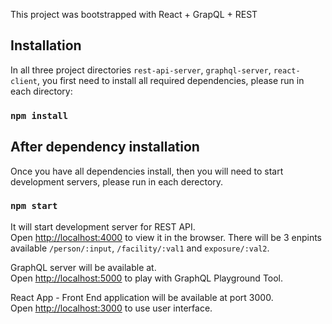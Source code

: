This project was bootstrapped with React + GrapQL + REST

## Installation

In all three project directories `rest-api-server`, `graphql-server`, `react-client`, you first need to install all required dependencies, please run in each directory:

### `npm install`

## After dependency installation

Once you have all dependencies install, then you will need to start development servers, please run in each derectory.

### `npm start`

It will start development server for REST API.<br />
Open [http://localhost:4000](http://localhost:4000) to view it in the browser. There will be 3 enpints available `/person/:input`, `/facility/:val1` and `exposure/:val2`.

GraphQL server will be available at.<br />
Open [http://localhost:5000](http://localhost:5000) to play with GraphQL Playground Tool.

React App - Front End application will be available at port 3000.<br />
Open [http://localhost:3000](http://localhost:3000) to use user interface.
